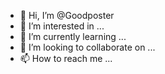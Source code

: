 - 👋 Hi, I’m @Goodposter
- 👀 I’m interested in ...
- 🌱 I’m currently learning ...
- 💞️ I’m looking to collaborate on ...
- 📫 How to reach me ...

<!---
Goodposter/Goodposter is a ✨ special ✨ repository because its `README.md` (this file) appears on your GitHub profile.
You can click the Preview link to take a look at your changes.
--->
